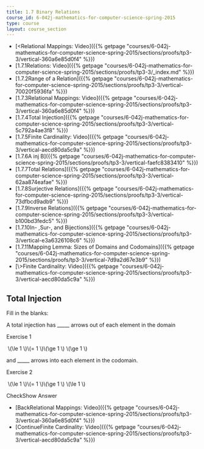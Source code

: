 ```yaml
---
title: 1.7 Binary Relations
course_id: 6-042j-mathematics-for-computer-science-spring-2015
type: course
layout: course_section
---
```

*   [<Relational Mappings: Video]({{% getpage "courses/6-042j-mathematics-for-computer-science-spring-2015/sections/proofs/tp3-3/vertical-360a6e85d0f4" %}})
*   [1.7.1Relations: Video]({{% getpage "courses/6-042j-mathematics-for-computer-science-spring-2015/sections/proofs/tp3-3/_index.md" %}})
*   [1.7.2Range of a Relation]({{% getpage "courses/6-042j-mathematics-for-computer-science-spring-2015/sections/proofs/tp3-3/vertical-70020f5936fa" %}})
*   [1.7.3Relational Mappings: Video]({{% getpage "courses/6-042j-mathematics-for-computer-science-spring-2015/sections/proofs/tp3-3/vertical-360a6e85d0f4" %}})
*   [1.7.4Total Injection]({{% getpage "courses/6-042j-mathematics-for-computer-science-spring-2015/sections/proofs/tp3-3/vertical-5c792a4ae3f8" %}})
*   [1.7.5Finite Cardinality: Video]({{% getpage "courses/6-042j-mathematics-for-computer-science-spring-2015/sections/proofs/tp3-3/vertical-aecd80da5c9a" %}})
*   [1.7.6A inj B]({{% getpage "courses/6-042j-mathematics-for-computer-science-spring-2015/sections/proofs/tp3-3/vertical-faefc8383410" %}})
*   [1.7.7Total Relations]({{% getpage "courses/6-042j-mathematics-for-computer-science-spring-2015/sections/proofs/tp3-3/vertical-62aa874eafae" %}})
*   [1.7.8Surjective Relations]({{% getpage "courses/6-042j-mathematics-for-computer-science-spring-2015/sections/proofs/tp3-3/vertical-73dfbcd9adb9" %}})
*   [1.7.9Inverse Relations]({{% getpage "courses/6-042j-mathematics-for-computer-science-spring-2015/sections/proofs/tp3-3/vertical-b100bd3fedc5" %}})
*   [1.7.10In- ,Sur-, and Bijections]({{% getpage "courses/6-042j-mathematics-for-computer-science-spring-2015/sections/proofs/tp3-3/vertical-e3a6326108c6" %}})
*   [1.7.11Mapping Lemma: Sizes of Domains and Codomains]({{% getpage "courses/6-042j-mathematics-for-computer-science-spring-2015/sections/proofs/tp3-3/vertical-7d9a2d67e3b9" %}})
*   [\\>Finite Cardinality: Video]({{% getpage "courses/6-042j-mathematics-for-computer-science-spring-2015/sections/proofs/tp3-3/vertical-aecd80da5c9a" %}})

Total Injection
---------------

  

Fill in the blanks:

A total injection has \_\_\_\_\_ arrows out of each element in the domain

Exercise 1

&nbsp;\\(\\le 1 \\)\\(= 1 \\)\\(\\ge 1 \\) \\(\\ge 1 \\)&nbsp;

and \_\_\_\_\_ arrows into each element in the codomain.

Exercise 2

&nbsp;\\(\\le 1 \\)\\(= 1 \\)\\(\\ge 1 \\) \\(\\le 1 \\)&nbsp;

CheckShow Answer

*   [BackRelational Mappings: Video]({{% getpage "courses/6-042j-mathematics-for-computer-science-spring-2015/sections/proofs/tp3-3/vertical-360a6e85d0f4" %}})
*   [ContinueFinite Cardinality: Video]({{% getpage "courses/6-042j-mathematics-for-computer-science-spring-2015/sections/proofs/tp3-3/vertical-aecd80da5c9a" %}})